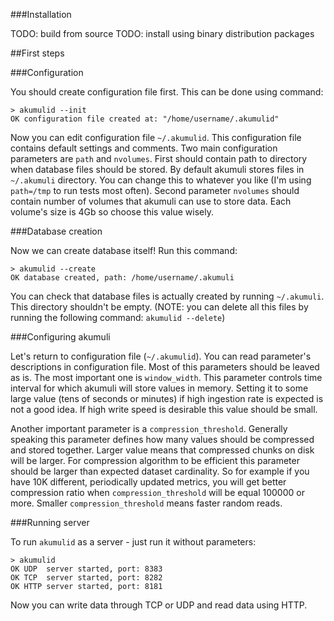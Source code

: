 ###Installation

TODO: build from source
TODO: install using binary distribution packages

##First steps

###Configuration

You should create configuration file first. This can be done using command:
```
> akumulid --init
OK configuration file created at: "/home/username/.akumulid"
```
Now you can edit configuration file `~/.akumulid`. This configuration file contains default settings and comments. Two main configuration parameters are `path` and `nvolumes`. First should contain path to directory when database files should be stored. By default akumuli stores files in `~/.akumuli` directory. You can change this to whatever you like (I'm using `path=/tmp` to run tests most often). Second parameter `nvolumes` should contain number of volumes that akumuli can use to store data. Each volume's size is 4Gb so choose this value wisely.

###Database creation

Now we can create database itself! Run this command:
```
> akumulid --create
OK database created, path: /home/username/.akumuli
```
You can check that database files is actually created by running `~/.akumuli`. This directory shouldn't be empty. (NOTE: you can delete all this files by running the following command: `akumulid --delete`)

###Configuring akumuli

Let's return to configuration file (`~/.akumulid`). You can read parameter's descriptions in configuration file. Most of this parameters should be leaved as is. The most important one is `window_width`. This parameter controls time interval for which akumuli will store values in memory. Setting it to some large value (tens of seconds or minutes) if high ingestion rate is expected is not a good idea. If high write speed is desirable this value should be small.

Another important parameter is a `compression_threshold`. Generally speaking this parameter defines how many values should be compressed and stored together. Larger value means that compressed chunks on disk will be larger. For compression algorithm to be efficient this parameter should be larger than expected dataset cardinality. So for example if you have 10K different, periodically updated metrics, you will get better compression ratio when `compression_threshold` will be equal 100000 or more. Smaller `compression_threshold` means faster random reads.

###Running server

To run `akumulid` as a server - just run it without parameters:
```
> akumulid
OK UDP  server started, port: 8383
OK TCP  server started, port: 8282
OK HTTP server started, port: 8181
```
Now you can write data through TCP or UDP and read data using HTTP.